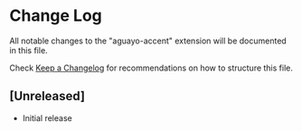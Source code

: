 # Change Log

All notable changes to the "aguayo-accent" extension will be documented in this file.

Check [Keep a Changelog](http://keepachangelog.com/) for recommendations on how to structure this file.

## [Unreleased]

- Initial release

